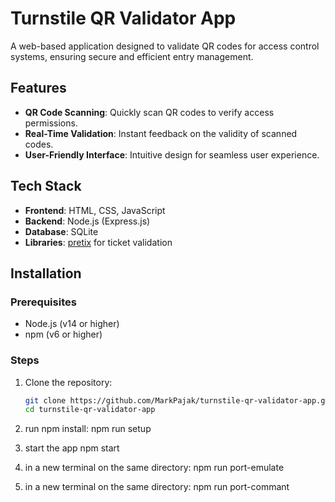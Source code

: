 # Turnstile QR Validator App

A web-based application designed to validate QR codes for access control systems, ensuring secure and efficient entry management.

## Features

- **QR Code Scanning**: Quickly scan QR codes to verify access permissions.
- **Real-Time Validation**: Instant feedback on the validity of scanned codes.
- **User-Friendly Interface**: Intuitive design for seamless user experience.

## Tech Stack

- **Frontend**: HTML, CSS, JavaScript
- **Backend**: Node.js (Express.js)
- **Database**: SQLite
- **Libraries**: [pretix](https://github.com/pretix/pretix) for ticket validation

## Installation

### Prerequisites

- Node.js (v14 or higher)
- npm (v6 or higher)

### Steps

1. Clone the repository:

   ```bash
   git clone https://github.com/MarkPajak/turnstile-qr-validator-app.git
   cd turnstile-qr-validator-app

2. run npm install:
   npm run setup

3. start the app
   npm start

4. in a  new terminal on the same directory:
   npm run port-emulate

5. in a  new terminal on the same directory:
   npm run port-commant
   
   
   
